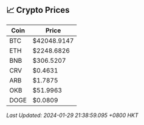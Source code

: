 ## 📈 Crypto Prices

| Coin | Price |
| ---- | ----- |
| BTC | $42048.9147 |
| ETH | $2248.6826 |
| BNB | $306.5207 |
| CRV | $0.4631 |
| ARB | $1.7875 |
| OKB | $51.9963 |
| DOGE | $0.0809 |

_Last Updated: 2024-01-29 21:38:59.095 +0800 HKT_